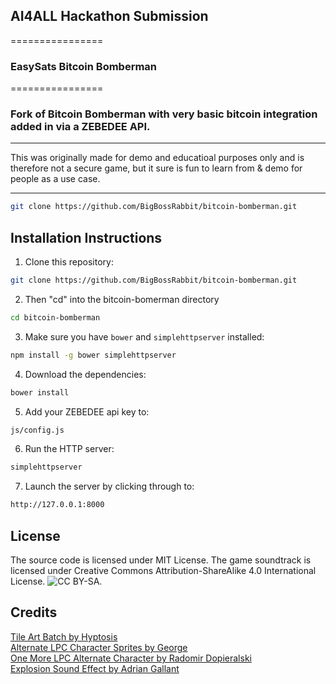 ## AI4ALL Hackathon Submission
================
### EasySats Bitcoin Bomberman

================

### Fork of Bitcoin Bomberman with very basic bitcoin integration added in via a ZEBEDEE API. 

------------
This was originally made for demo and educatioal purposes only and is therefore not a secure game, but it sure is fun to learn from & demo for people as a use case.

------------

```bash
git clone https://github.com/BigBossRabbit/bitcoin-bomberman.git
``` 

Installation Instructions
------------
1. Clone this repository:

```bash
git clone https://github.com/BigBossRabbit/bitcoin-bomberman.git
```

2. Then "cd" into the bitcoin-bomerman directory
   
```bash
cd bitcoin-bomberman
 ```

3. Make sure you have `bower` and `simplehttpserver` installed:

```bash
npm install -g bower simplehttpserver
```

4. Download the dependencies:

```bash
bower install
```

5. Add your ZEBEDEE api key to:

```bash
js/config.js
```
6. Run the HTTP server:

```bash
simplehttpserver
```

7. Launch the server by clicking through to:
  
```bash
http://127.0.0.1:8000
```

License
-------
The source code is licensed under MIT License. The game soundtrack is licensed under Creative Commons Attribution-ShareAlike 4.0 International License.
![CC BY-SA](http://i.creativecommons.org/l/by-sa/4.0/80x15.png).

Credits
-------
[Tile Art Batch by Hyptosis](http://www.newgrounds.com/art/view/hyptosis/tile-art-batch-1)<br>
[Alternate LPC Character Sprites by George](http://opengameart.org/content/alternate-lpc-character-sprites-george)<br>
[One More LPC Alternate Character by Radomir Dopieralski](http://opengameart.org/content/one-more-lpc-alternate-character)<br>
[Explosion Sound Effect by Adrian Gallant](http://www.flashkit.com/soundfx/Cartoon/Explosions/Explosio-Adrian_G-7936)